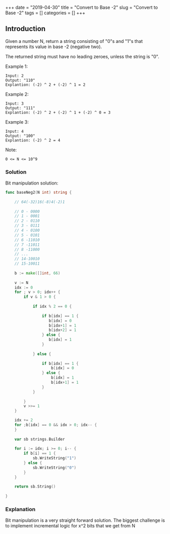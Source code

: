 +++
date = "2019-04-30"
title = "Convert to Base -2"
slug = "Convert to Base -2"
tags = []
categories = []
+++

## Introduction

Given a number N, return a string consisting of "0"s and "1"s that represents its value in base -2 (negative two).

The returned string must have no leading zeroes, unless the string is "0".

 

Example 1:
```
Input: 2
Output: "110"
Explantion: (-2) ^ 2 + (-2) ^ 1 = 2
```

Example 2:
```
Input: 3
Output: "111"
Explantion: (-2) ^ 2 + (-2) ^ 1 + (-2) ^ 0 = 3
```

Example 3:
```
Input: 4
Output: "100"
Explantion: (-2) ^ 2 = 4
```

Note:
```
0 <= N <= 10^9
```

### Solution

Bit manipulation solution:
``` go
func baseNeg2(N int) string {
    
    // 64(-32)16(-8)4(-2)1
    
    // 0 - 0000
    // 1 - 0001
    // 2 - 0110
    // 3 - 0111
    // 4 - 0100
    // 5 - 0101
    // 6 -11010 
    // 7 -11011  
    // 8 -11000
    // ...
    // 14-10010
    // 15-10011
    
    b := make([]int, 66)
    
    v := N
    idx := 0
    for ; v > 0; idx++ {
        if v & 1 > 0 {
            
            if idx % 2 == 0 {
                
                if b[idx] == 1 {
                   b[idx] = 0
                   b[idx+1] = 1
                   b[idx+2] = 1                    
                } else {
                   b[idx] = 1
                }
                
            } else {
                
                if b[idx] == 1 {
                    b[idx] = 0
                } else {
                    b[idx] = 1
                    b[idx+1] = 1
                }
            }
      
        } 
        v >>= 1
    }    

    idx += 2
    for ;b[idx] == 0 && idx > 0; idx-- {
    }
    
    var sb strings.Builder
    
    for i := idx; i >= 0; i-- {
        if b[i] == 1 {
            sb.WriteString("1")
        } else {
            sb.WriteString("0") 
        }
    }
    
    return sb.String()
    
}
```

### Explanation

Bit manipulation is a very straight forward solution. The biggest challenge is to implement incremental logic for x^2 bits that we get from N
